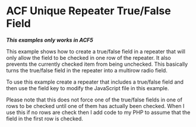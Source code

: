 # ACF Unique Repeater True/False Field

***This examples only works in ACF5***

This example shows how to create a true/false field in a repeater that will only allow the field to be
checked in one row of the repeater. It also prevents the currently checked item from being unchecked.
This basically turns the true/false field in the repeater into a multirow radio field.

To use this example create a repeater that includes a true/false field and then use the field key
to modify the JavaScript file in this example.

Please note that this does not force one of the true/false fields in one of rows to be checked until 
one of them has actually been checked. When I use this if no rows are check then I add code to my PHP
to assume that the field in the first row is checked.
